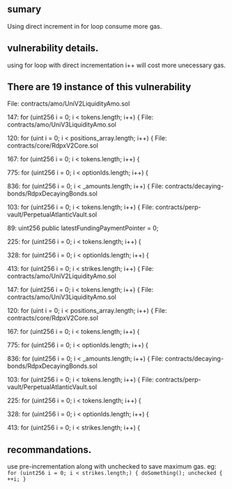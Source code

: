 ## sumary
Using direct increment in for loop consume more gas.
## vulnerability details.
using for loop with direct incrementation i++ will cost more unecessary gas.
## There are 19 instance of this vulnerability
File: contracts/amo/UniV2LiquidityAmo.sol

147:     for (uint256 i = 0; i < tokens.length; i++) {
File: contracts/amo/UniV3LiquidityAmo.sol

120:     for (uint i = 0; i < positions_array.length; i++) {
File: contracts/core/RdpxV2Core.sol

167:     for (uint256 i = 0; i < tokens.length; i++) {

775:     for (uint256 i = 0; i < optionIds.length; i++) {

836:     for (uint256 i = 0; i < _amounts.length; i++) {
File: contracts/decaying-bonds/RdpxDecayingBonds.sol

103:     for (uint256 i = 0; i < tokens.length; i++) {
File: contracts/perp-vault/PerpetualAtlanticVault.sol

89:    uint256 public latestFundingPaymentPointer = 0;

225:     for (uint256 i = 0; i < tokens.length; i++) {

328:     for (uint256 i = 0; i < optionIds.length; i++) {

413:     for (uint256 i = 0; i < strikes.length; i++) {
File: contracts/amo/UniV2LiquidityAmo.sol

147:     for (uint256 i = 0; i < tokens.length; i++) {
File: contracts/amo/UniV3LiquidityAmo.sol

120:     for (uint i = 0; i < positions_array.length; i++) {
File: contracts/core/RdpxV2Core.sol

167:     for (uint256 i = 0; i < tokens.length; i++) {

775:     for (uint256 i = 0; i < optionIds.length; i++) {

836:     for (uint256 i = 0; i < _amounts.length; i++) {
File: contracts/decaying-bonds/RdpxDecayingBonds.sol

103:     for (uint256 i = 0; i < tokens.length; i++) {
File: contracts/perp-vault/PerpetualAtlanticVault.sol

225:     for (uint256 i = 0; i < tokens.length; i++) {

328:     for (uint256 i = 0; i < optionIds.length; i++) {

413:     for (uint256 i = 0; i < strikes.length; i++) {

## recommandations.
use pre-incrementation along with unchecked to save maximum gas.
eg:  ```for (uint256 i = 0; i < strikes.length;) {
        doSomething();
        unchecked {
             ++i;
        }
      ```
